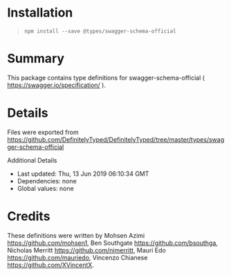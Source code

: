 # Installation
> `npm install --save @types/swagger-schema-official`

# Summary
This package contains type definitions for swagger-schema-official ( https://swagger.io/specification/ ).

# Details
Files were exported from https://github.com/DefinitelyTyped/DefinitelyTyped/tree/master/types/swagger-schema-official

Additional Details
 * Last updated: Thu, 13 Jun 2019 06:10:34 GMT
 * Dependencies: none
 * Global values: none

# Credits
These definitions were written by Mohsen Azimi <https://github.com/mohsen1>, Ben Southgate <https://github.com/bsouthga>, Nicholas Merritt <https://github.com/nimerritt>, Mauri Edo <https://github.com/mauriedo>, Vincenzo Chianese <https://github.com/XVincentX>.
